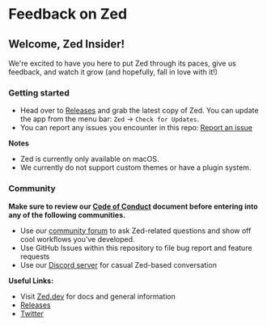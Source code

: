 # Feedback on Zed

## Welcome, Zed Insider!

We're excited to have you here to put Zed through its paces, give us feedback, and watch it grow (and hopefully, fall in love with it!)

### Getting started

- Head over to [Releases](https://zed.dev/releases) and grab the latest copy of Zed. You can update the app from the menu bar: `Zed` -> `Check for Updates`.
- You can report any issues you encounter in this repo: [Report an issue](https://github.com/zed-industries/feedback/issues/new/choose)

**Notes**

- Zed is currently only available on macOS.
- We currently do not support custom themes or have a plugin system.

### Community

**Make sure to review our [Code of Conduct](https://zed.dev/docs/community/code-of-conduct) document before entering into any of the following communities.**

- Use our [community forum](https://forum.zed.dev) to ask Zed-related questions and show off cool workflows you’ve developed. 
- Use GitHub Issues within this repository to file bug report and feature requests
- Use our [Discord server](https://discord.gg/SSD9eJrn6s) for casual Zed-based conversation

**Useful Links:**
- Visit [Zed.dev](https://zed.dev/) for docs and general information
- [Releases](https://zed.dev/releases)
- [Twitter](https://twitter.com/zeddotdev)
